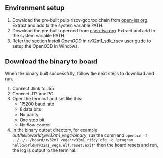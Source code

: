 ## Environment setup

1. Download the pre-built pulp-riscv-gcc toolchain from [open-isa.org](www.open-isa.org). Extract and
   add to the system variable PATH.
2. Download the pre-built openocd from [open-isa.org](www.open-isa.org). Extract and add to the system
   variable PATH.
3. Refer the section _Install OpenOCD_ in [rv32m1_sdk_riscv user guide](https://github.com/open-isa-rv32m1/rv32m1_sdk_riscv)
   to setup the OpenOCD in Windows.

## Download the binary to board

When the binary built successfully, follow the next steps to download and run.

1. Connect Jlink to J55
2. Connect J12 and PC.
3. Open the terminal and set like this:
    - 115200 baud rate
    - 8 data bits
    - No parity
    - One stop bit
    - No flow control
4. In the binary output directory, for example _out/helloworld@rv32m1\_vega/binary_,
   run the command
   `openocd -f ../../../board/rv32m1_vega/rv32m1_ri5cy.cfg -c "program helloworld@rv32m1_vega.elf;reset;exit"`
   then the board resets and run, the log is output to the terminal.
